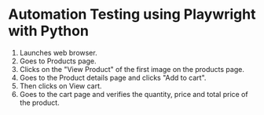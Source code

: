 # Automation Testing using Playwright with Python

1. Launches web browser.
2. Goes to Products page.
3. Clicks on the "View Product" of the first image on the products page.
4. Goes to the Product details page and clicks "Add to cart".
5. Then clicks on View cart.
6. Goes to the cart page and verifies the quantity, price and total price of the product.
